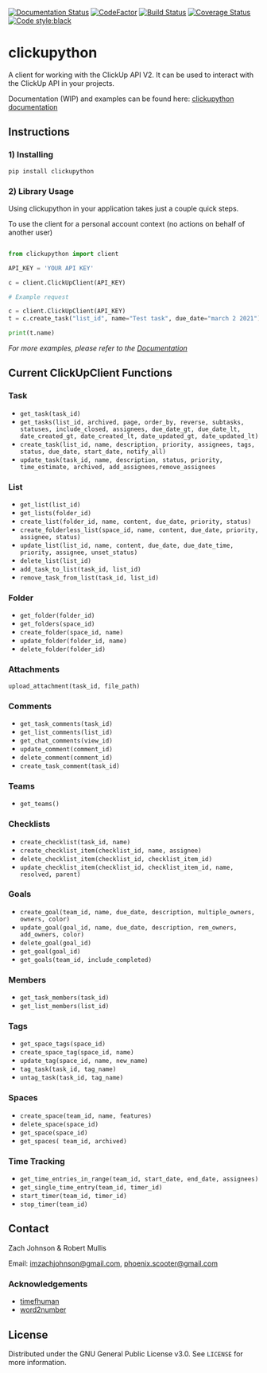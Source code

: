 [![Documentation Status](https://readthedocs.org/projects/clickupython/badge/?version=latest)](https://clickupython.readthedocs.io/en/latest/?badge=latest)
[![CodeFactor](https://www.codefactor.io/repository/github/imzachjohnson/clickupython/badge)](https://www.codefactor.io/repository/github/imzachjohnson/clickupython)
[![Build Status](https://app.travis-ci.com/Imzachjohnson/clickupython.svg?branch=main)](https://app.travis-ci.com/Imzachjohnson/clickupython)
[![Coverage Status](https://coveralls.io/repos/github/Imzachjohnson/clickupython/badge.svg?branch=main)](https://coveralls.io/github/Imzachjohnson/clickupython?branch=main)
[![Code style:black](https://img.shields.io/badge/code%20style-black-000000.svg)](https://github.com/psf/black)

# clickupython

A client for working with the ClickUp API V2. It can be used to interact with the ClickUp API in your projects.

Documentation (WIP) and examples can be found here: [clickupython documentation](https://clickupython.readthedocs.io/en/latest/)

## Instructions

### 1) Installing

`pip install clickupython`

### 2) Library Usage

Using clickupython in your application takes just a couple quick steps.

To use the client for a personal account context (no actions on behalf of another user)

```python

from clickupython import client

API_KEY = 'YOUR API KEY'

c = client.ClickUpClient(API_KEY)

# Example request

c = client.ClickUpClient(API_KEY)
t = c.create_task("list_id", name="Test task", due_date="march 2 2021")

print(t.name)

```

_For more examples, please refer to the [Documentation](https://clickupython.readthedocs.io/en/latest/)_

## Current ClickUpClient Functions

### Task

- `get_task(task_id)`
- `get_tasks(list_id, archived, page, order_by, reverse, subtasks, statuses, include_closed, assignees, due_date_gt, due_date_lt, date_created_gt, date_created_lt, date_updated_gt, date_updated_lt)`
- `create_task(list_id, name, description, priority, assignees, tags, status, due_date, start_date, notify_all)`
- `update_task(task_id, name, description, status, priority, time_estimate, archived, add_assignees,remove_assignees`

### List

- `get_list(list_id)`
- `get_lists(folder_id)`
- `create_list(folder_id, name, content, due_date, priority, status)`
- `create_folderless_list(space_id, name, content, due_date, priority, assignee, status)`
- `update_list(list_id, name, content, due_date, due_date_time, priority, assignee, unset_status)`
- `delete_list(list_id)`
- `add_task_to_list(task_id, list_id)`
- `remove_task_from_list(task_id, list_id)`

### Folder

- `get_folder(folder_id)`
- `get_folders(space_id)`
- `create_folder(space_id, name)`
- `update_folder(folder_id, name)`
- `delete_folder(folder_id)`

### Attachments

`upload_attachment(task_id, file_path)`

### Comments

- `get_task_comments(task_id)`
- `get_list_comments(list_id)`
- `get_chat_comments(view_id)`
- `update_comment(comment_id)`
- `delete_comment(comment_id)`
- `create_task_comment(task_id)`

### Teams

- `get_teams()`

### Checklists

- `create_checklist(task_id, name)`
- `create_checklist_item(checklist_id, name, assignee)`
- `delete_checklist_item(checklist_id, checklist_item_id)`
- `update_checklist_item(checklist_id, checklist_item_id, name, resolved, parent)`

### Goals

- `create_goal(team_id, name, due_date, description, multiple_owners, owners, color)`
- `update_goal(goal_id, name, due_date, description, rem_owners, add_owners, color)`
- `delete_goal(goal_id)`
- `get_goal(goal_id)`
- `get_goals(team_id, include_completed)`

### Members

- `get_task_members(task_id)`
- `get_list_members(list_id)`

### Tags

- `get_space_tags(space_id)`
- `create_space_tag(space_id, name)`
- `update_tag(space_id, name, new_name)`
- `tag_task(task_id, tag_name)`
- `untag_task(task_id, tag_name)`

### Spaces

- `create_space(team_id, name, features)`
- `delete_space(space_id)`
- `get_space(space_id)`
- `get_spaces( team_id, archived)`

### Time Tracking

- `get_time_entries_in_range(team_id, start_date, end_date, assignees)`
- `get_single_time_entry(team_id, timer_id)`
- `start_timer(team_id, timer_id)`
- `stop_timer(team_id)`

## Contact

Zach Johnson & Robert Mullis

Email: imzachjohnson@gmail.com, phoenix.scooter@gmail.com

### Acknowledgements

- [timefhuman](https://github.com/alvinwan/timefhuman)
- [word2number](https://github.com/akshaynagpal/w2n)

## License

Distributed under the GNU General Public License v3.0. See `LICENSE` for more information.
